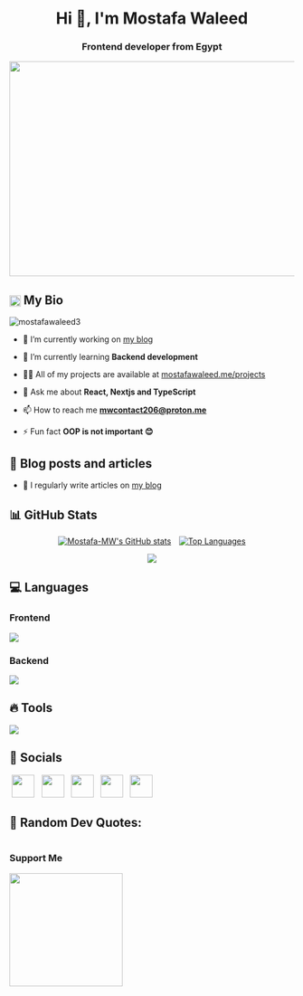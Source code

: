 <h1 align="center">Hi 👋, I'm Mostafa Waleed</h1>
<h3 align="center">Frontend developer from Egypt</h3>

<img src="https://www.notion.so/image/https%3A%2F%2Fmedia.giphy.com%2Fmedia%2FNKEt9elQ5cR68%2Fgiphy.gif?table=block&id=8040157e-b61b-416f-9cfd-9838a230cd16&spaceId=dcad0fcd-8107-4abc-96f3-a3773aad8ad8&userId=97a6ed62-86f5-4502-9a5a-b14185b7c554&cache=v2"  width="2000" height="380">

## <img class="emoji" title=":bowtie:" alt=":bowtie:" src="https://github.githubassets.com/images/icons/emoji/bowtie.png" height="20" width="20" align="absmiddle"> My Bio

 <p align="left"> <img src="https://komarev.com/ghpvc/?username=mostafa-mw&label=Profile%20views&color=0e75b6&style=flat" alt="mostafawaleed3" /> </p>
 
- 🔭 I’m currently working on [my blog](https://mostafawaleed.me/blog)

- 🌱 I’m currently learning **Backend development**

- 👨‍💻 All of my projects are available at [mostafawaleed.me/projects](https://mostafawaleed.me/projects)

- 💬 Ask me about **React, Nextjs and TypeScript**

- 📫 How to reach me **mwcontact206@proton.me**

- ⚡ Fun fact **OOP is not important 😊**

## 💌 Blog posts and articles

- 📝 I regularly write articles on [my blog](https://mostafawaleed.me/blog)

## 📊 GitHub Stats

<p align="left" style="display: flex; justify-content:center; align-item: center; gap: 1em;">
<a href="http://www.github.com/Mostafa-MW" ><img src="https://github-readme-stats.vercel.app/api?username=Mostafa-MW&show_icons=true&hide=&count_private=true&title_color=ec4899&text_color=ffffff&icon_color=ec4899&bg_color=1c1917&hide_border=true&show_icons=true" alt="Mostafa-MW's GitHub stats" /></a>
<a href="https://github.com/Mostafa-MW" align="left"><img src="https://github-readme-stats.vercel.app/api/top-langs/?username=Mostafa-MW&langs_count=9&title_color=ec4899&text_color=ffffff&icon_color=ec4899&bg_color=1c1917&hide_border=true&locale=en&layout=compact&custom_title=Top%20%Languages" alt="Top Languages" /></a>
</p>

<div style="display: flex;">
<a href="http://www.github.com/Mostafa-MW" style="margin-inline:auto;"><img src="https://github-readme-streak-stats.herokuapp.com/?user=Mostafa-MW&stroke=ffffff&background=1c1917&ring=ec4899&fire=ec4899&currStreakNum=ffffff&currStreakLabel=ec4899&sideNums=ffffff&sideLabels=ffffff&dates=ffffff&hide_border=true" /></a>
</div>

## 💻 Languages

### Frontend
<img src="https://skillicons.dev/icons?i=html,css,js,ts,react,nextjs,redux,bootstrap,tailwind,webpack,jest,pug,styledcomponents,materialui,sass,regex,powershell,md" style="max-width: 100%;">

### Backend
<img src="https://skillicons.dev/icons?i=nodejs,express,mongodb,prisma,nextjs" style="max-width: 100%;">

## 🔥 Tools

<img src="https://skillicons.dev/icons?i=figma,vscode,codepen,cloudflare,wordpress,git,github,vercel,stackoverflow" style="max-width: 100%;">

## 🎈 Socials

<p align="left">
<a style="margin-inline: .3em" href="https://www.codepen.io/mostafawaleed3" target="_blank" rel="noreferrer"><img src="https://skillicons.dev/icons?i=codepen" width="40" height="40" /></a>
<a style="margin-inline: .3em" href="https://github.com/mostafawaleed3" target="_blank" rel="noreferrer"><img src="https://skillicons.dev/icons?i=github" width="40" height="40" /></a>
<a style="margin-inline: .3em" href="https://www.linkedin.com/in/mostafa-waleed-b06034217/" target="_blank" rel="noreferrer"><img src="https://skillicons.dev/icons?i=linkedin" width="40" height="40" /></a>
<a style="margin-inline: .3em" href="https://twitter.com/MostafaAmr206" target="_blank" rel="noreferrer"><img src="https://skillicons.dev/icons?i=twitter" width="40" height="40" /></a>
<a style="margin-inline: .3em" href="https://mostafawaleed.me/feed.xml" target="_blank" rel="noreferrer"><img src="https://raw.githubusercontent.com/danielcranney/readme-generator/main/public/icons/socials/rss.svg" width="40" height="40" /></a> 
</p>

## 💠 Random Dev Quotes:

<p style="display: flex">
<a style="margin-inline: auto" target="_blank" rel="noopener noreferrer nofollow" href="https://camo.githubusercontent.com/bbe13f3004e2eb0964f3957b6581b5d01acbac30e25bf6c52cc5ebe7a80d4170/68747470733a2f2f71756f7465732d6769746875622d726561646d652e76657263656c2e6170702f6170693f747970653d686f72697a6f6e74616c267468656d653d746f6b796f6e69676874"><img src="https://camo.githubusercontent.com/bbe13f3004e2eb0964f3957b6581b5d01acbac30e25bf6c52cc5ebe7a80d4170/68747470733a2f2f71756f7465732d6769746875622d726561646d652e76657263656c2e6170702f6170693f747970653d686f72697a6f6e74616c267468656d653d746f6b796f6e69676874" alt="" data-canonical-src="https://quotes-github-readme.vercel.app/api?type=horizontal&amp;theme=tokyonight" style="max-width: 100%;"></a>
</p>

### Support Me

<a href="https://www.buymeacoffee.com/mostafawaleed"><img src="https://cdn.buymeacoffee.com/buttons/v2/default-yellow.png" width="200" />
</a>

